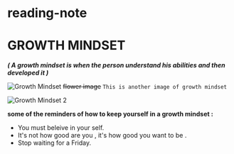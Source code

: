 # reading-note

# GROWTH MINDSET
***( A growth mindset is when the person understand his abilities and then developed it )***


![Growth Mindset](https://ncph.org/wp-content/uploads/2019/09/43058632290_623a3818a0_o.jpg)
~~flower image~~
```This is another image of growth mindset```


![Growth Mindset 2](https://www.muhlsdk12.org/cms/lib/PA01916549/Centricity/Domain/225/growth%20mindset.JPG)

**some of the reminders of how to keep yourself in a growth mindset :**
- You must beleive in your self.
- It's not how good  are you , it's how good you want to be .
- Stop waiting for a Friday.
